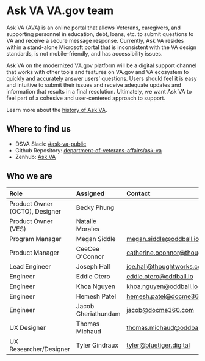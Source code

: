 # Ask VA VA.gov team
Ask VA (AVA) is an online portal that allows Veterans, caregivers, and supporting personnel in education, debt, loans, etc. to submit questions to VA and receive a secure message response. Currently, Ask VA  resides within a stand-alone Microsoft portal that is inconsistent with the VA design standards, is not mobile-friendly, and has accessibility issues.

Ask VA on the modernized VA.gov platform will be a digital support channel that works with other tools and features on VA.gov and VA ecosystem to quickly and accurately answer users' questions. Users should feel it is easy and intuitive to submit their issues and receive adequate updates and information that results in a final resolution. Ultimately, we want Ask VA to feel part of a cohesive and user-centered approach to support.

Learn more about the [history of Ask VA](https://github.com/department-of-veterans-affairs/va.gov-team/blob/master/products/ask-va/product/background.md).

## Where to find us 

- DSVA Slack: [#ask-va-public](https://dsva.slack.com/archives/C05A2F6DEAE)
- Github Repository: [department-of-veterans-affairs/ask-va](https://github.com/department-of-veterans-affairs/ask-va)
- Zenhub: [Ask VA](https://app.zenhub.com/workspaces/askva-647a476551689d06655cc815/board)

## Who we are

|Role|Assigned|Contact|
|:---|:---|:---|
|Product Owner (OCTO), Designer|Becky Phung||
|Product Owner (VES)|Natalie Morales||
|Program Manager|Megan Siddle|megan.siddle@oddball.io|
|Product Manager|CeeCee O'Connor|catherine.oconnor@thoughtworks.com|
|Lead Engineer|Joseph Hall|joe.hall@thoughtworks.com|
|Engineer|Eddie Otero|eddie.otero@oddball.io|
|Engineer|Khoa Nguyen|khoa.nguyen@oddball.io|
|Engineer|Hemesh Patel|hemesh.patel@docme360.com|
|Engineer|Jacob Cheriathundam|jacob@docme360.com|
|UX Designer|Thomas Michaud|thomas.michaud@oddball.io|
|UX Researcher/Designer|Tyler Gindraux|tyler@bluetiger.digital|
